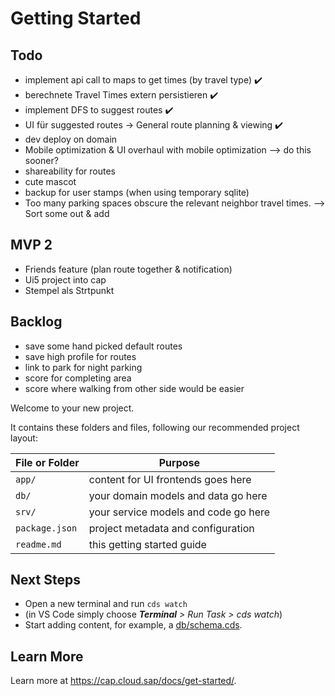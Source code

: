 # Getting Started

## Todo

- implement api call to maps to get times (by travel type) ✔️
- berechnete Travel Times extern persistieren ✔️
- implement DFS to suggest routes ✔️
- UI für suggested routes -> General route planning & viewing ✔️
- dev deploy on domain
- Mobile optimization & UI overhaul with mobile optimization                          --> do this sooner? 
- shareability for routes
- cute mascot
- backup for user stamps (when using temporary sqlite)
- Too many parking spaces obscure the relevant neighbor travel times.           --> Sort some out & add


## MVP 2

- Friends feature (plan route together & notification)
- Ui5 project into cap
- Stempel als Strtpunkt

## Backlog
- save some hand picked default routes
- save high profile for routes
- link to park for night parking
- score for completing area
- score where walking from other side would be easier


Welcome to your new project.

It contains these folders and files, following our recommended project layout:

File or Folder | Purpose
---------|----------
`app/` | content for UI frontends goes here
`db/` | your domain models and data go here
`srv/` | your service models and code go here
`package.json` | project metadata and configuration
`readme.md` | this getting started guide


## Next Steps

- Open a new terminal and run `cds watch` 
- (in VS Code simply choose _**Terminal** > Run Task > cds watch_)
- Start adding content, for example, a [db/schema.cds](db/schema.cds).


## Learn More

Learn more at https://cap.cloud.sap/docs/get-started/.
